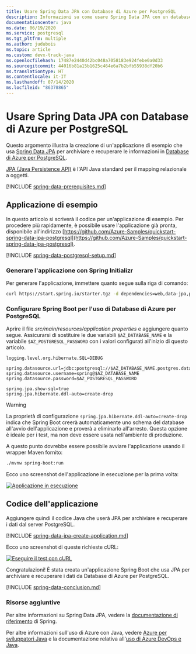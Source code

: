 ```yaml
---
title: Usare Spring Data JPA con Database di Azure per PostgreSQL
description: Informazioni su come usare Spring Data JPA con un database di Database di Azure per PostgreSQL.
documentationcenter: java
ms.date: 06/19/2020
ms.service: postgresql
ms.tgt_pltfrm: multiple
ms.author: judubois
ms.topic: article
ms.custom: devx-track-java
ms.openlocfilehash: 17487e2440d42bc048a7058183e924febe0a0d33
ms.sourcegitcommit: 44016b81a15b1625c464e6a7b2bfb55938df20b6
ms.translationtype: HT
ms.contentlocale: it-IT
ms.lasthandoff: 07/14/2020
ms.locfileid: "86378865"
---
```

# <a name="use-spring-data-jpa-with-azure-database-for-postgresql"></a>Usare Spring Data JPA con Database di Azure per PostgreSQL

Questo argomento illustra la creazione di un'applicazione di esempio che usa [Spring Data JPA](https://spring.io/projects/spring-data-jpa) per archiviare e recuperare le informazioni in [Database di Azure per PostgreSQL](https://docs.microsoft.com/azure/postgresql/).

[JPA (Java Persistence API)](https://en.wikipedia.org/wiki/Java_Persistence_API) è l'API Java standard per il mapping relazionale a oggetti.

[!INCLUDE [spring-data-prerequisites.md](includes/spring-data-prerequisites.md)]

## <a name="sample-application"></a>Applicazione di esempio

In questo articolo si scriverà il codice per un'applicazione di esempio. Per procedere più rapidamente, è possibile usare l'applicazione già pronta, disponibile all'indirizzo [https://github.com/Azure-Samples/quickstart-spring-data-jpa-postgresql](https://github.com/Azure-Samples/quickstart-spring-data-jpa-postgresql).

[!INCLUDE [spring-data-postgresql-setup.md](includes/spring-data-postgresql-setup.md)]

### <a name="generate-the-application-by-using-spring-initializr"></a>Generare l'applicazione con Spring Initializr

Per generare l'applicazione, immettere quanto segue sulla riga di comando:

```bash
curl https://start.spring.io/starter.tgz -d dependencies=web,data-jpa,postgresql -d baseDir=azure-database-workshop -d bootVersion=2.3.1.RELEASE -d javaVersion=8 | tar -xzvf -
```

### <a name="configure-spring-boot-to-use-azure-database-for-postgresql"></a>Configurare Spring Boot per l'uso di Database di Azure per PostgreSQL

Aprire il file *src/main/resources/application.properties* e aggiungere quanto segue. Assicurarsi di sostituire le due variabili `$AZ_DATABASE_NAME` e la variabile `$AZ_POSTGRESQL_PASSWORD` con i valori configurati all'inizio di questo articolo.

```properties
logging.level.org.hibernate.SQL=DEBUG

spring.datasource.url=jdbc:postgresql://$AZ_DATABASE_NAME.postgres.database.azure.com:5432/demo
spring.datasource.username=spring@$AZ_DATABASE_NAME
spring.datasource.password=$AZ_POSTGRESQL_PASSWORD

spring.jpa.show-sql=true
spring.jpa.hibernate.ddl-auto=create-drop
```

> [!WARNING]
> La proprietà di configurazione `spring.jpa.hibernate.ddl-auto=create-drop` indica che Spring Boot creerà automaticamente uno schema del database all'avvio dell'applicazione e proverà a eliminarlo all'arresto. Questa opzione è ideale per i test, ma non deve essere usata nell'ambiente di produzione.

A questo punto dovrebbe essere possibile avviare l'applicazione usando il wrapper Maven fornito:

```bash
./mvnw spring-boot:run
```

Ecco uno screenshot dell'applicazione in esecuzione per la prima volta:

[![Applicazione in esecuzione](media/configure-spring-data-jpa-with-azure-postgresql/create-postgresql-01.png)](media/configure-spring-data-jpa-with-azure-postgresql/create-postgresql-01.png#lightbox)

## <a name="code-the-application"></a>Codice dell'applicazione

Aggiungere quindi il codice Java che userà JPA per archiviare e recuperare i dati dal server PostgreSQL.

[!INCLUDE [spring-data-jpa-create-application.md](includes/spring-data-jpa-create-application.md)]

Ecco uno screenshot di queste richieste cURL:

[![Eseguire il test con cURL](media/configure-spring-data-jpa-with-azure-postgresql/create-postgresql-02.png)](media/configure-spring-data-jpa-with-azure-postgresql/create-postgresql-02.png#lightbox)

Congratulazioni! È stata creata un'applicazione Spring Boot che usa JPA per archiviare e recuperare i dati da Database di Azure per PostgreSQL.

[!INCLUDE [spring-data-conclusion.md](includes/spring-data-conclusion.md)]

### <a name="additional-resources"></a>Risorse aggiuntive

Per altre informazioni su Spring Data JPA, vedere la [documentazione di riferimento](https://docs.spring.io/spring-data/jpa/docs/current/reference/html/#reference) di Spring.

Per altre informazioni sull'uso di Azure con Java, vedere [Azure per sviluppatori Java](/azure/developer/java/) e la documentazione relativa all'[uso di Azure DevOps e Java](/azure/devops/).
